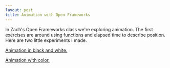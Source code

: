 ```yaml
---
layout: post
title: Animation with Open Frameworks
---
```


In Zach's Open Frameworks class we're exploring animation. The first exercises are around using functions and elapsed time to describe position. Here are two little experiments I made.

[Animation in black and white.](https://www.youtube.com/watch?v=t6U_gwPdeTc)

[Animation with color.](https://www.youtube.com/watch?v=K0jbzSoXMic&feature=youtu.be)
